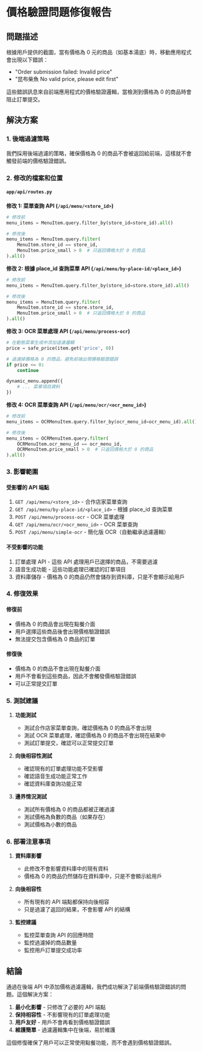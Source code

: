 # 價格驗證問題修復報告

## 問題描述

根據用戶提供的截圖，當有價格為 0 元的商品（如基本湯底）時，移動應用程式會出現以下錯誤：
- "Order submission failed: Invalid price"
- "昆布柴魚 No valid price, please edit first"

這些錯誤訊息來自前端應用程式的價格驗證邏輯，當檢測到價格為 0 的商品時會阻止訂單提交。

## 解決方案

### 1. 後端過濾策略

我們採用後端過濾的策略，確保價格為 0 的商品不會被返回給前端，這樣就不會觸發前端的價格驗證錯誤。

### 2. 修改的檔案和位置

#### `app/api/routes.py`

**修改 1: 菜單查詢 API (`/api/menu/<store_id>`)**
```python
# 修改前
menu_items = MenuItem.query.filter_by(store_id=store_id).all()

# 修改後
menu_items = MenuItem.query.filter(
    MenuItem.store_id == store_id,
    MenuItem.price_small > 0  # 只返回價格大於 0 的商品
).all()
```

**修改 2: 根據 place_id 查詢菜單 API (`/api/menu/by-place-id/<place_id>`)**
```python
# 修改前
menu_items = MenuItem.query.filter_by(store_id=store.store_id).all()

# 修改後
menu_items = MenuItem.query.filter(
    MenuItem.store_id == store.store_id,
    MenuItem.price_small > 0  # 只返回價格大於 0 的商品
).all()
```

**修改 3: OCR 菜單處理 API (`/api/menu/process-ocr`)**
```python
# 在動態菜單生成中添加過濾邏輯
price = safe_price(item.get('price', 0))

# 過濾掉價格為 0 的商品，避免前端出現價格驗證錯誤
if price <= 0:
    continue

dynamic_menu.append({
    # ... 菜單項目資料
})
```

**修改 4: OCR 菜單查詢 API (`/api/menu/ocr/<ocr_menu_id>`)**
```python
# 修改前
menu_items = OCRMenuItem.query.filter_by(ocr_menu_id=ocr_menu_id).all()

# 修改後
menu_items = OCRMenuItem.query.filter(
    OCRMenuItem.ocr_menu_id == ocr_menu_id,
    OCRMenuItem.price_small > 0  # 只返回價格大於 0 的商品
).all()
```

### 3. 影響範圍

#### 受影響的 API 端點
1. `GET /api/menu/<store_id>` - 合作店家菜單查詢
2. `GET /api/menu/by-place-id/<place_id>` - 根據 place_id 查詢菜單
3. `POST /api/menu/process-ocr` - OCR 菜單處理
4. `GET /api/menu/ocr/<ocr_menu_id>` - OCR 菜單查詢
5. `POST /api/menu/simple-ocr` - 簡化版 OCR（自動繼承過濾邏輯）

#### 不受影響的功能
1. 訂單處理 API - 這些 API 處理用戶已選擇的商品，不需要過濾
2. 語音生成功能 - 這些功能處理已確認的訂單項目
3. 資料庫儲存 - 價格為 0 的商品仍然會儲存到資料庫，只是不會顯示給用戶

### 4. 修復效果

#### 修復前
- 價格為 0 的商品會出現在點餐介面
- 用戶選擇這些商品後會出現價格驗證錯誤
- 無法提交包含價格為 0 商品的訂單

#### 修復後
- 價格為 0 的商品不會出現在點餐介面
- 用戶不會看到這些商品，因此不會觸發價格驗證錯誤
- 可以正常提交訂單

### 5. 測試建議

1. **功能測試**
   - 測試合作店家菜單查詢，確認價格為 0 的商品不會出現
   - 測試 OCR 菜單處理，確認價格為 0 的商品不會出現在結果中
   - 測試訂單提交，確認可以正常提交訂單

2. **向後相容性測試**
   - 確認現有的訂單處理功能不受影響
   - 確認語音生成功能正常工作
   - 確認資料庫查詢功能正常

3. **邊界情況測試**
   - 測試所有價格為 0 的商品都被正確過濾
   - 測試價格為負數的商品（如果存在）
   - 測試價格為小數的商品

### 6. 部署注意事項

1. **資料庫影響**
   - 此修改不會影響資料庫中的現有資料
   - 價格為 0 的商品仍然儲存在資料庫中，只是不會顯示給用戶

2. **向後相容性**
   - 所有現有的 API 端點都保持向後相容
   - 只是過濾了返回的結果，不會影響 API 的結構

3. **監控建議**
   - 監控菜單查詢 API 的回應時間
   - 監控過濾掉的商品數量
   - 監控用戶訂單提交成功率

## 結論

通過在後端 API 中添加價格過濾邏輯，我們成功解決了前端價格驗證錯誤的問題。這個解決方案：

1. **最小化影響** - 只修改了必要的 API 端點
2. **保持相容性** - 不影響現有的訂單處理功能
3. **用戶友好** - 用戶不會再看到價格驗證錯誤
4. **維護簡單** - 過濾邏輯集中在後端，易於維護

這個修復確保了用戶可以正常使用點餐功能，而不會遇到價格驗證錯誤。
